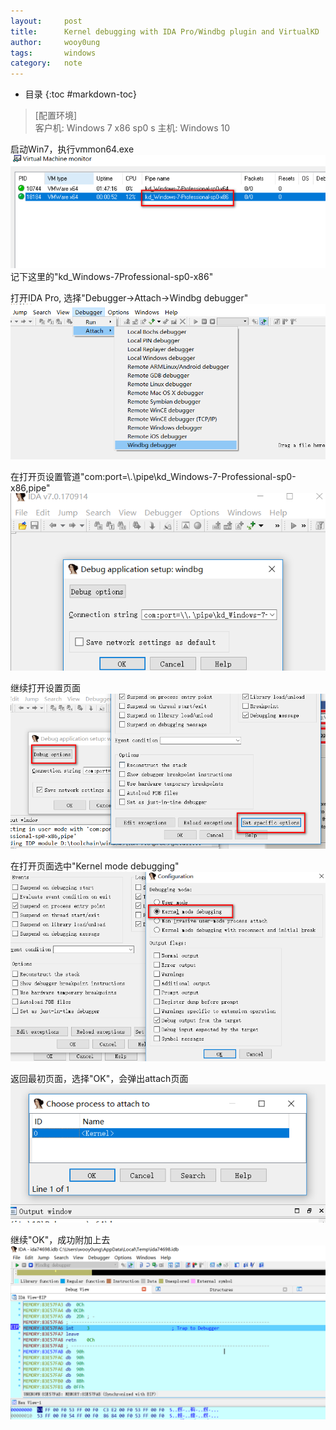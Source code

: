 ```yaml
---
layout:		post
title:		Kernel debugging with IDA Pro/Windbg plugin and VirtualKD
author:		wooy0ung
tags:		windows
category:	note
---
```


- 目录
{:toc #markdown-toc}

>[配置环境]  
>客户机: Windows 7 x86 sp0  s
>主机: Windows 10  
<!-- more -->


启动Win7，执行vmmon64.exe
![](/assets/img/note/2018-08-03-kernel-debug-with-idapro-and-virtualkd/0x001.png)
记下这里的"kd_Windows-7Professional-sp0-x86"

打开IDA Pro, 选择"Debugger->Attach->Windbg debugger"
![](/assets/img/note/2018-08-03-kernel-debug-with-idapro-and-virtualkd/0x002.png)

在打开页设置管道"com:port=\\.\pipe\kd_Windows-7-Professional-sp0-x86,pipe"
![](/assets/img/note/2018-08-03-kernel-debug-with-idapro-and-virtualkd/0x003.png)

继续打开设置页面
![](/assets/img/note/2018-08-03-kernel-debug-with-idapro-and-virtualkd/0x004.png)

在打开页面选中"Kernel mode debugging"
![](/assets/img/note/2018-08-03-kernel-debug-with-idapro-and-virtualkd/0x005.png)

返回最初页面，选择"OK"，会弹出attach页面
![](/assets/img/note/2018-08-03-kernel-debug-with-idapro-and-virtualkd/0x006.png)

继续"OK"，成功附加上去
![](/assets/img/note/2018-08-03-kernel-debug-with-idapro-and-virtualkd/0x007.png)
